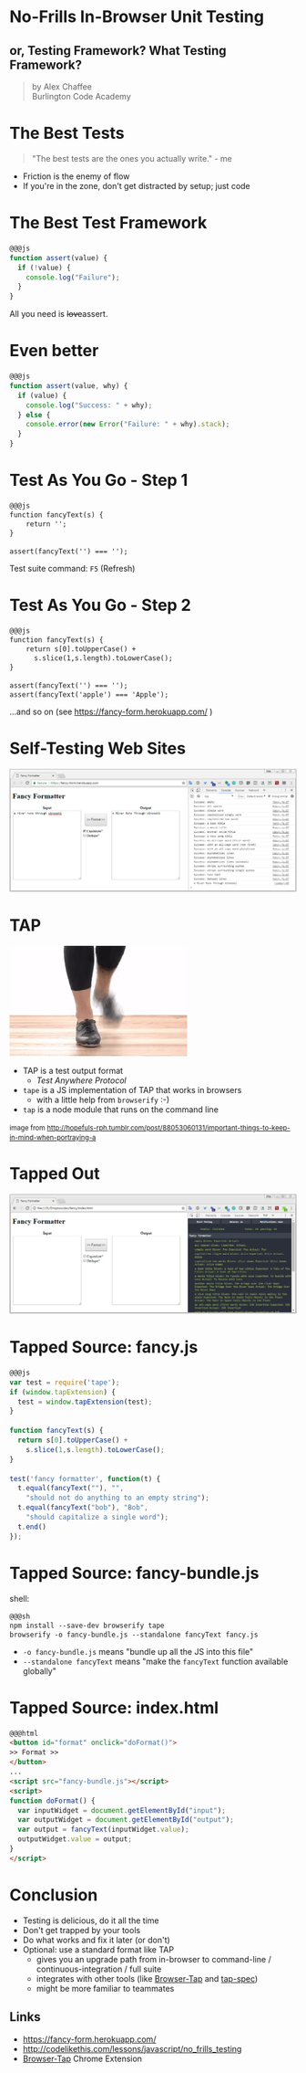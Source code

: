 # No-Frills In-Browser Unit Testing

## or, Testing Framework? What Testing Framework?

> by Alex Chaffee <br>
> Burlington Code Academy

# The Best Tests

> "The best tests are the ones you actually write." - me

* Friction is the enemy of flow
* If you're in the zone, don't get distracted by setup; just code 

# The Best Test Framework

```js
@@@js
function assert(value) {
  if (!value) {
    console.log("Failure");
  }
}
```

All you need is <del>love</del>assert.

# Even better

```js
@@@js
function assert(value, why) {
  if (value) {
    console.log("Success: " + why);
  } else {
    console.error(new Error("Failure: " + why).stack);
  }
}
```

# Test As You Go - Step 1

```
@@@js
function fancyText(s) {
    return '';
}

assert(fancyText('') === '');
```

Test suite command: `F5` (Refresh)

# Test As You Go - Step 2

```
@@@js
function fancyText(s) {
    return s[0].toUpperCase() + 
      s.slice(1,s.length).toLowerCase();
}

assert(fancyText('') === '');
assert(fancyText('apple') === 'Apple');
```

...and so on (see https://fancy-form.herokuapp.com/ )

# Self-Testing Web Sites

![screenshot](fancy-screenshot.png)

# TAP

![tap dancing shoes](tap.gif)

* TAP is a test output format
  * *Test Anywhere Protocol*
* `tape` is a JS implementation of TAP that works in browsers
  * with a little help from `browserify` :-)
* `tap` is a node module that runs on the command line

<small>image from http://hopefuls-rph.tumblr.com/post/88053060131/important-things-to-keep-in-mind-when-portraying-a</small>


# Tapped Out

![fancy screenshot with tap](fancy-screenshot-tap.png)

# Tapped Source: fancy.js

```js
@@@js
var test = require('tape');
if (window.tapExtension) {
  test = window.tapExtension(test);
}

function fancyText(s) {
  return s[0].toUpperCase() + 
    s.slice(1,s.length).toLowerCase();
}

test('fancy formatter', function(t) {
  t.equal(fancyText(""), "", 
    "should not do anything to an empty string");
  t.equal(fancyText("bob"), "Bob", 
    "should capitalize a single word");
  t.end()
});
```

# Tapped Source: fancy-bundle.js

shell:

```
@@@sh
npm install --save-dev browserify tape
browserify -o fancy-bundle.js --standalone fancyText fancy.js
```

* `-o fancy-bundle.js` means "bundle up all the JS into this file"
* `--standalone fancyText` means "make the `fancyText` function available globally"

# Tapped Source: index.html

```html
@@@html
<button id="format" onclick="doFormat()">
>> Format >>
</button>
...
<script src="fancy-bundle.js"></script>
<script>
function doFormat() {
  var inputWidget = document.getElementById("input");
  var outputWidget = document.getElementById("output");
  var output = fancyText(inputWidget.value);
  outputWidget.value = output;
}
</script>
```

# Conclusion

* Testing is delicious, do it all the time
* Don't get trapped by your tools
* Do what works and fix it later (or don't)
* Optional: use a standard format like TAP 
  * gives you an upgrade path from in-browser to command-line / continuous-integration / full suite
  * integrates with other tools (like [Browser-Tap](https://chrome.google.com/webstore/detail/browser-tap/ncfblaiipckncgeipgmpdioedcdmofei) and [tap-spec](https://www.npmjs.com/package/tap-spec))
  * might be more familiar to teammates 

## Links

* https://fancy-form.herokuapp.com/
* http://codelikethis.com/lessons/javascript/no_frills_testing
* [Browser-Tap](https://chrome.google.com/webstore/detail/browser-tap/ncfblaiipckncgeipgmpdioedcdmofei) Chrome Extension
